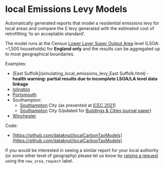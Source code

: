 # local Emissions Levy Models

Automatically generated reports that model a residential emissions levy for local areas and compare the £ levy generated with the estimated cost of retrofitting 'to an acceptable standard'.

The model runs at the Census [Lower Layer Super Output Area](https://www.ons.gov.uk/methodology/geography/ukgeographies/censusgeography#super-output-area-soa) level (LSOA: ~1,500 households) for **England only** and the results can be aggregated up to most geographical boundaries.

Examples:

 * [East Suffolk](simulating_local_emissions_levy_East Suffolk.html) - **health warning: partial results due to incomplete LSOA/LA level data linkage**
 * [Islington](simulating_local_emissions_levy_Islington.html)
 * [Portsmouth](simulating_local_emissions_levy_Portsmouth.html)
 * Southampton:
    * [Southampton](Anderson_2021_Simulating_local_emissions_levy_ICEC2021.html) City (as presented at [ICEC 2021](https://eprints.soton.ac.uk/451507/))
    * [Southampton](simulating_local_emissions_levy_Southampton.html) City (Updated for [Buildings & Cities journal paper](https://doi.org/10.5334/bc.279))
  * [Winchester](simulating_local_emissions_levy_Winchester.html)

Code:

 * [https://github.com/dataknut/localCarbonTaxModels](https://github.com/dataknut/localCarbonTaxModels)
 
If you would be interested in seeing a similar report for your local authority (or some other level of geography) please let us know by [raising a request](https://github.com/dataknut/localCarbonTaxModels/labels/new_area_request) using the `new_area_request` label.